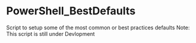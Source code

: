 # PowerShell_BestDefaults
Script to setup some of the most common or best practices defaults
Note:  This script is still under Devlopment
